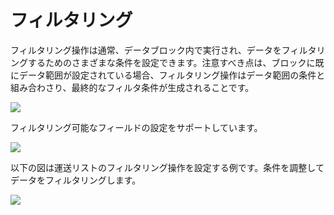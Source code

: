# フィルタリング

フィルタリング操作は通常、データブロック内で実行され、データをフィルタリングするためのさまざまな条件を設定できます。注意すべき点は、ブロックに既にデータ範囲が設定されている場合、フィルタリング操作はデータ範囲の条件と組み合わさり、最終的なフィルタ条件が生成されることです。

![](https://static-docs.nocobase.com/da548ad1c170bef3d2359ac82764b534.png)

フィルタリング可能なフィールドの設定をサポートしています。

![](https://static-docs.nocobase.com/85815dc40157571ba072cc392fbe43d4.png)

以下の図は運送リストのフィルタリング操作を設定する例です。条件を調整してデータをフィルタリングします。

![](https://static-docs.nocobase.com/02cabf6201fdf4165747c9fcde687a5e.gif)

